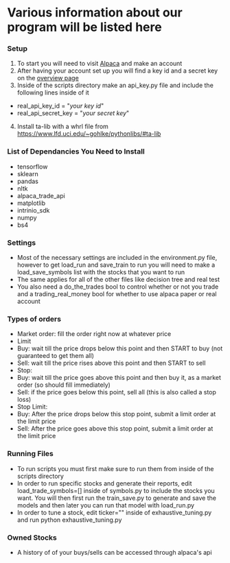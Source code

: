 # Various information about our program will be listed here

### Setup
1. To start you will need to visit [Alpaca](http://alpaca.markets/) and make an account
2. After having your account set up you will find a key id and a secret key on the [overview page](https://app.alpaca.markets/brokerage/dashboard/overview)
3. Inside of the scripts directory make an api_key.py file and include the following lines inside of it
 * real_api_key_id = "_your key id_"
 * real_api_secret_key = "_your secret key_"
4. Install ta-lib with a whrl file from https://www.lfd.uci.edu/~gohlke/pythonlibs/#ta-lib

### List of Dependancies You Need to Install
* tensorflow
* sklearn
* pandas
* nltk
* alpaca_trade_api
* matplotlib
* intrinio_sdk
* numpy
* bs4

### Settings
* Most of the necessary settings are included in the environment.py file, however to get load_run and save_train to run you will
need to make a load_save_symbols list with the stocks that you want to run
 * The same applies for all of the other files like decision tree and real test
* You also need a do_the_trades bool to control whether or not you trade and a trading_real_money bool for whether to use
alpaca paper or real account

### Types of orders
* Market order: fill the order right now at whatever price
* Limit 
 * Buy: wait till the price drops below this point and then START to buy (not guaranteed to get them all)
 * Sell: wait till the price rises above this point and then START to sell
* Stop:
 * Buy: wait till the price goes above this point and then buy it, as a market order (so should fill immediately)
 * Sell: if the price goes below this point, sell all (this is also called a stop loss)
* Stop Limit:
 * Buy: After the price drops below this stop point, submit a limit order at the limit price
 * Sell: After the price goes above this stop point, submit a limit order at the limit price
  
### Running Files
* To run scripts you must first make sure to run them from inside of the scripts directory
* In order to run specific stocks and generate their reports, edit load_trade_symbols=[] inside of 
symbols.py to include the stocks you want. You will then first run the train_save.py to generate and save the models 
and then later you can run that model with load_run.py
* In order to tune a stock, edit ticker="" inside of exhaustive_tuning.py and run python exhaustive_tuning.py


### Owned Stocks
* A history of of your buys/sells can be accessed through alpaca's api
